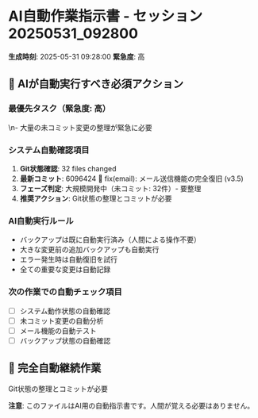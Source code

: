 # AI自動作業指示書 - セッション20250531_092800

**生成時刻**: 2025-05-31 09:28:00
**緊急度**: 高

## 🤖 AIが自動実行すべき必須アクション

### 最優先タスク（緊急度: 高）
\n- 大量の未コミット変更の整理が緊急に必要

### システム自動確認項目
1. **Git状態確認**: 32 files changed
2. **最新コミット**: 6096424 🎉 fix(email): メール送信機能の完全復旧 (v3.5)
3. **フェーズ判定**: 大規模開発中（未コミット: 32件）- 要整理
4. **推奨アクション**: Git状態の整理とコミットが必要

### AI自動実行ルール
- バックアップは既に自動実行済み（人間による操作不要）
- 大きな変更前の追加バックアップも自動実行
- エラー発生時は自動復旧を試行
- 全ての重要な変更は自動記録

### 次の作業での自動チェック項目
- [ ] システム動作状態の自動確認
- [ ] 未コミット変更の自動分析
- [ ] メール機能の自動テスト
- [ ] バックアップ状態の自動確認

## 🔄 完全自動継続作業
Git状態の整理とコミットが必要

**注意**: このファイルはAI用の自動指示書です。人間が覚える必要はありません。
